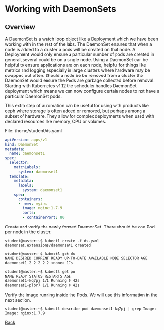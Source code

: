 # Working with DaemonSets

## Overview

  

A DaemonSet is a watch loop object like a Deployment which we have been working with in the rest of the labs. The DaemonSet ensures that when a node is added to a cluster a pods will be created on that node. A Deployment would only ensure a particular number of pods are created in general, several could be on a single node. Using a DaemonSet can be helpful to ensure applications are on each node, helpful for things like metrics and logging especially in large clusters where hardware may be swapped out often. Should a node be be removed from a cluster the DaemonSet would ensure the Pods are garbage collected before removal. Starting with Kubernetes v1.12 the scheduler handles DaemonSet deployment which means we can now configure certain nodes to not have a particular DaemonSet pods.

  

This extra step of automation can be useful for using with products like ceph where storage is often added or removed, but perhaps among a subset of hardware. They allow for complex deployments when used with declared resources like memory, CPU or volumes.

File: /home/student/ds.yaml

  
```yaml
apiVersion: apps/v1
kind: DaemonSet 
metadata:  
  name: daemonset1  
spec:
  selector:
    matchLabels:
      system: daemonset1 
  template:  
    metadata:  
      labels:  
        system: daemonset1  
    spec:  
      containers:  
      - name: nginx  
        image: nginx:1.7.9  
        ports:  
        - containerPort: 80
```
  

Create and verify the newly formed DaemonSet. There should be one Pod per node in the cluster.

  
```
student@master:~$ kubectl create -f ds.yaml
daemonset.extensions/daemonset1 created
```
  
```bash
student@master:~$ kubectl get ds
NAME DESIRED CURRENT READY UP-TO-DATE AVAILABLE NODE SELECTOR AGE
daemonset1 2 2 2 2 2 <none> 17s
```
  
```bash
student@master:~$ kubectl get po
NAME READY STATUS RESTARTS AGE
daemonset1-kq7pj 1/1 Running 0 42s
daemonset1-plbr7 1/1 Running 0 42s
```
  

Verify the image running inside the Pods. We will use this information in the next section.

  
```
student@master:~$ kubectl describe pod daemonset1-kq7pj | grep Image:
Image: nginx:1.7.9
```

[Back](lab03.md)
